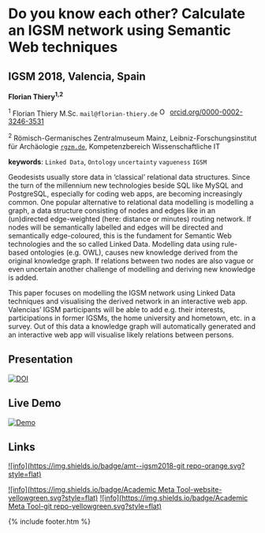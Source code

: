 # Do you know each other? Calculate an IGSM network using Semantic Web techniques

## IGSM 2018, Valencia, Spain

**Florian Thiery<sup>1,2</sup>**

<sup>1</sup> Florian Thiery M.Sc. `mail@florian-thiery.de` <a href="https://orcid.org/0000-0002-3246-3531" target="orcid.widget" rel="noopener noreferrer" style="vertical-align:top;"><img src="https://orcid.org/sites/default/files/images/orcid_16x16.png" style="width:1em;margin-right:.5em;" alt="ORCID iD icon">orcid.org/0000-0002-3246-3531</a>

<sup>2</sup> Römisch-Germanisches Zentralmuseum Mainz, Leibniz-Forschungsinstitut für Archäologie [`rgzm.de`](http://rgzm.de/), Kompetenzbereich Wissenschaftliche IT

**keywords**: `Linked Data`, `Ontology` `uncertainty` `vagueness` `IGSM`

Geodesists usually store data in ‘classical’ relational data structures. Since the turn of the millennium new technologies beside SQL like MySQL and PostgreSQL, especially for coding web apps, are becoming increasingly common. One popular alternative to relational data modelling is modelling a graph, a data structure consisting of nodes and edges like in an (un)directed edge-weighted (here: distance or minutes) routing network. If nodes will be semantically labelled and edges will be directed and semantically edge-coloured, this is the fundament for Semantic Web technologies and the so called Linked Data. Modelling data using rule-based ontologies (e.g. OWL), causes new knowledge derived from the original knowledge graph. If relations between two nodes are also vague or even uncertain another challenge of modelling and deriving new knowledge is added.

This paper focuses on modelling the IGSM network using Linked Data techniques and visualising the derived network in an interactive web app. Valencias’ IGSM participants will be able to add e.g. their interests, participations in former IGSMs, the home university and hometown, etc. in a survey. Out of this data a knowledge graph will automatically generated and an interactive web app will visualise likely relations between persons.

## Presentation

[![DOI](https://zenodo.org/badge/DOI/10.5281/zenodo.aaa.svg)](https://doi.org/10.5281/zenodo.aaa)

## Live Demo

[![Demo](https://img.shields.io/badge/demo-amt--igsm2018-brightgreen.svg?style=flat)]()

## Links

[![info](https://img.shields.io/badge/amt--igsm2018-git repo-orange.svg?style=flat)](https://github.com/florianthiery/amt-igsm2018)

[![info](https://img.shields.io/badge/Academic Meta Tool-website-yellowgreen.svg?style=flat)](http://www.academic-meta-tool.xyz)
[![info](https://img.shields.io/badge/Academic Meta Tool-git repo-yellowgreen.svg?style=flat)](https://github.com/AcademicMetaTool/amt)

{% include footer.htm %}
